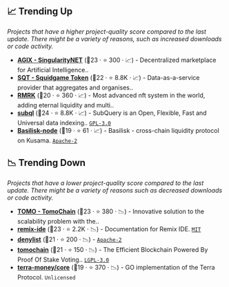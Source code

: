 ## 📈 Trending Up

_Projects that have a higher project-quality score compared to the last update. There might be a variety of reasons, such as increased downloads or code activity._

- <b><a href="https://github.com/singnet">AGIX - SingularityNET</a></b> (🥇23 ·  ⭐ 300 · 📈) - Decentralized marketplace for Artificial Intelligence.. <code><img src="https://git.io/J9cO9" style="display:inline;" width="13" height="13"></code>
- <b><a href="https://github.com/subquery">SQT - Squidgame Token</a></b> (🥇22 ·  ⭐ 8.8K · 📈) - Data-as-a-service provider that aggregates and organises..
- <b><a href="https://github.com/rmrk-team">RMRK</a></b> (🥈20 ·  ⭐ 360 · 📈) - Most advanced nft system in the world, adding eternal liquidity and multi.. <code><img src="https://git.io/J9cO9" style="display:inline;" width="13" height="13"></code>
- <b><a href="https://github.com/subquery/subql">subql</a></b> (🥇24 ·  ⭐ 8.8K · 📈) - SubQuery is an Open, Flexible, Fast and Universal data indexing.. <code><a href="http://bit.ly/2M0xdwT">GPL-3.0</a></code>
- <b><a href="https://github.com/galacticcouncil/Basilisk-node">Basilisk-node</a></b> (🥈19 ·  ⭐ 61 · 📈) - Basilisk - cross-chain liquidity protocol on Kusama. <code><a href="http://bit.ly/3nYMfla">Apache-2</a></code>

## 📉 Trending Down

_Projects that have a lower project-quality score compared to the last update. There might be a variety of reasons such as decreased downloads or code activity._

- <b><a href="https://github.com/tomochain">TOMO - TomoChain</a></b> (🥉23 ·  ⭐ 380 · 📉) - Innovative solution to the scalability problem with the.. <code><img src="https://git.io/J9cOd" style="display:inline;" width="13" height="13"></code>
- <b><a href="https://github.com/ethereum/remix-ide">remix-ide</a></b> (🥇23 ·  ⭐ 2.2K · 📉) - Documentation for Remix IDE. <code><a href="http://bit.ly/34MBwT8">MIT</a></code>
- <b><a href="https://github.com/helium/denylist">denylist</a></b> (🥈21 ·  ⭐ 200 · 📉) -  <code><a href="http://bit.ly/3nYMfla">Apache-2</a></code>
- <b><a href="https://github.com/BuildOnViction/tomochain">tomochain</a></b> (🥈21 ·  ⭐ 150 · 📉) - The Efficient Blockchain Powered By Proof Of Stake Voting.. <code><a href="http://bit.ly/37RvQcA">LGPL-3.0</a></code>
- <b><a href="https://github.com/terra-money/core">terra-money/core</a></b> (🥈19 ·  ⭐ 370 · 📉) - GO implementation of the Terra Protocol. <code>Unlicensed</code>

